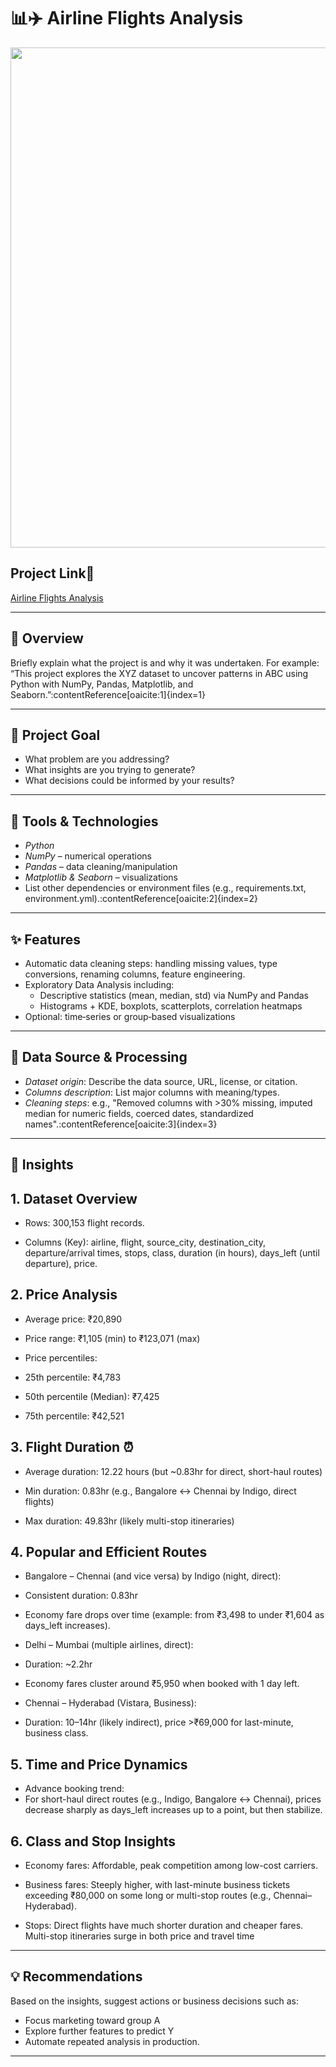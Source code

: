 # 📊✈️ Airline Flights Analysis


<img src="https://i.ytimg.com/vi/gu3Ot78j_Gc/hq720.jpg?sqp=-oaymwEhCK4FEIIDSFryq4qpAxMIARUAAAAAGAElAADIQj0AgKJD&rs=AOn4CLB-wQbFnzn-oUjliniQatcf6irdjw" width=800>


## Project Link🔗

[Airline Flights  Analysis](Airline_Flights_Analysis.ipynb)


---

## 🎯 Overview

Briefly explain what the project is and why it was undertaken. For example: “This project explores the XYZ dataset to uncover patterns in ABC using Python with NumPy, Pandas, Matplotlib, and Seaborn.”:contentReference[oaicite:1]{index=1}

---

## 📌 Project Goal

- What problem are you addressing?
- What insights are you trying to generate?
- What decisions could be informed by your results?

---

## 🧰 Tools & Technologies

- *Python* 
- *NumPy* – numerical operations
- *Pandas* – data cleaning/manipulation
- *Matplotlib & Seaborn* – visualizations
- List other dependencies or environment files (e.g., requirements.txt, environment.yml).:contentReference[oaicite:2]{index=2}

---

## ✨ Features

- Automatic data cleaning steps: handling missing values, type conversions, renaming columns, feature engineering.
- Exploratory Data Analysis including:
  - Descriptive statistics (mean, median, std) via NumPy and Pandas
  - Histograms + KDE, boxplots, scatterplots, correlation heatmaps
- Optional: time‑series or group‑based visualizations

---

## 🧼 Data Source & Processing

- *Dataset origin*: Describe the data source, URL, license, or citation.
- *Columns description*: List major columns with meaning/types.
- *Cleaning steps*: e.g., "Removed columns with >30% missing, imputed median for numeric fields, coerced dates, standardized names".:contentReference[oaicite:3]{index=3}

---

## 🧭 Insights
## 1. Dataset Overview
- Rows: 300,153 flight records.

- Columns (Key): airline, flight, source_city, destination_city, departure/arrival times, stops, class, duration (in hours), days_left (until departure), price.

## 2. Price Analysis
- Average price: ₹20,890

- Price range: ₹1,105 (min) to ₹123,071 (max)

- Price percentiles:

- 25th percentile: ₹4,783

- 50th percentile (Median): ₹7,425

- 75th percentile: ₹42,521

## 3. Flight Duration ⏰
- Average duration: 12.22 hours (but ~0.83hr for direct, short-haul routes)

- Min duration: 0.83hr (e.g., Bangalore ↔ Chennai by Indigo, direct flights)

- Max duration: 49.83hr (likely multi-stop itineraries)

## 4. Popular and Efficient Routes
- Bangalore – Chennai (and vice versa) by Indigo (night, direct):

- Consistent duration: 0.83hr

- Economy fare drops over time (example: from ₹3,498 to under ₹1,604 as days_left increases).

- Delhi – Mumbai (multiple airlines, direct):

- Duration: ~2.2hr

- Economy fares cluster around ₹5,950 when booked with 1 day left.

- Chennai – Hyderabad (Vistara, Business):

- Duration: 10–14hr (likely indirect), price >₹69,000 for last-minute, business class.

## 5. Time and Price Dynamics
- Advance booking trend:
- For short-haul direct routes (e.g., Indigo, Bangalore ↔ Chennai), prices decrease sharply as days_left increases up to a point, but then stabilize.

## 6. Class and Stop Insights
- Economy fares: Affordable, peak competition among low-cost carriers.

- Business fares: Steeply higher, with last-minute business tickets exceeding ₹80,000 on some long or multi-stop routes (e.g., Chennai–Hyderabad).

- Stops: Direct flights have much shorter duration and cheaper fares. Multi-stop itineraries surge in both price and travel time

---

## 💡 Recommendations

Based on the insights, suggest actions or business decisions such as:

- Focus marketing toward group A
- Explore further features to predict Y
- Automate repeated analysis in production.

---

